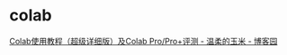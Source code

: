 # colab



[Colab使用教程（超级详细版）及Colab Pro/Pro+评测 - 温柔的玉米 - 博客园](https://www.cnblogs.com/softcorns/p/16369045.html)


